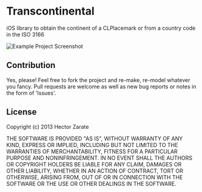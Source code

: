 Transcontinental
=======================

iOS library to obtain the continent of a CLPlacemark or from a country code in the ISO 3166

![Example Project Screenshot](http://i.imgur.com/AsrrnpO.png)


Contribution
------------
Yes, please!
Feel free to fork the project and re-make, re-model whatever you fancy. Pull requests are welcome as well as new bug reports or notes in the form of 'Issues'. 


License
-------

Copyright (c) 2013 Hector Zarate

THE SOFTWARE IS PROVIDED "AS IS", WITHOUT WARRANTY OF ANY KIND, EXPRESS OR
IMPLIED, INCLUDING BUT NOT LIMITED TO THE WARRANTIES OF MERCHANTABILITY,
FITNESS FOR A PARTICULAR PURPOSE AND NONINFRINGEMENT. IN NO EVENT SHALL THE
AUTHORS OR COPYRIGHT HOLDERS BE LIABLE FOR ANY CLAIM, DAMAGES OR OTHER
LIABILITY, WHETHER IN AN ACTION OF CONTRACT, TORT OR OTHERWISE, ARISING FROM,
OUT OF OR IN CONNECTION WITH THE SOFTWARE OR THE USE OR OTHER DEALINGS IN
THE SOFTWARE.

